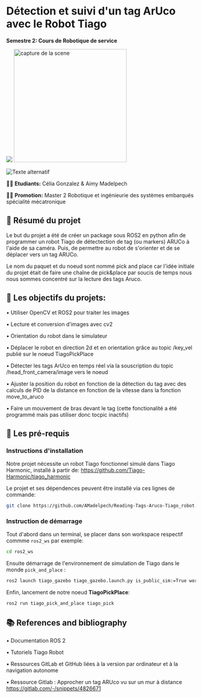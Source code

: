 # Détection et suivi d'un tag ArUco avec le Robot Tiago

**Semestre 2: Cours de Robotique de service**

<img src="/home/rosdev/ros2_ws/src/tiago_pick_and_place/image/image.png"> 

<img src="images/image.png" alt="capture de la scene" width="300"/>

![Texte alternatif](images/image.png)

👨‍💻 **Etudiants:** Célia Gonzalez & Aimy Madelpech

👨‍🎓 **Promotion:** Master 2 Robotique et ingénieurie des systèmes embarqués spécialité mécatronique 

## 📄 Résumé du projet
Le but du projet a été de créer un package sous ROS2 en python afin de programmer un robot Tiago de détectection de tag (ou markers) ARUCo à l'aide de sa caméra.
Puis, de permettre au robot de s'orienter et de se déplacer vers un tag ARUCo.

Le nom du paquet et du noeud sont nommé pick and place car l'idée initiale du projet était de faire une chaîne de pick&place par soucis de temps nous nous sommes concentré sur la lecture des tags Aruco. 

## 📌 Les objectifs du projets:
• Utiliser OpenCV et ROS2 pour traiter les images 

• Lecture et conversion d’images avec cv2

• Orientation du robot dans le simulateur

• Déplacer le robot en direction 2d et en orientation grâce au topic /key_vel publié sur le noeud TiagoPickPlace

• Détecter les tags ArUco en temps réel via la souscription du topic /head_front_camera/image vers le noeud

• Ajuster la position du robot en fonction de la détection du tag avec des calculs de PID de la distance en fonction de la vitesse dans la fonction move_to_aruco

• Faire un mouvement de bras devant le tag (cette fonctionalité a été programmé mais pas utiliser donc tocpic inactifs)

## 🚀 Les pré-requis
### Instructions d'installation

Notre projet nécessite un robot Tiago fonctionnel simulé dans Tiago Harmonic, installé à partir de: https://github.com/Tiago-Harmonic/tiago_harmonic

Le projet et ses dépendences peuvent être installé via ces lignes de commande:
```bash
git clone https://github.com/AMadelpech/Reading-Tags-Aruco-Tiago_robot.git
```

### Instruction de démarrage

Tout d'abord dans un terminal, se placer dans son workspace respectif commme `ros2_ws` par exemple: 
```bash
cd ros2_ws
```

Ensuite démarrage de l'environnement de simulation de Tiago dans le monde `pick_and_place` :
```bash
ros2 launch tiago_gazebo tiago_gazebo.launch.py is_public_sim:=True world_name:=pick_and_place
```

Enfin, lancement de notre noeud  **TiagoPickPlace**:
```bash
ros2 run tiago_pick_and_place tiago_pick 
```


## 📚 References and bibliography
• Documentation ROS 2

• Tutoriels Tiago Robot

• Ressources GitLab et GitHub liées à la version par ordinateur et à la navigation autonome

• Ressource Gitlab : Approcher un tag ARUco vu sur un mur à distance https://gitlab.com/-/snippets/4826671 
